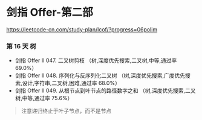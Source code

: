 # 剑指 Offer-第二部
https://leetcode-cn.com/study-plan/lcof/?progress=06polim

### 第 16 天 树
* 剑指 Offer II 047. 二叉树剪枝 （树,深度优先搜索,二叉树,中等,通过率 69.0%）
* 剑指 Offer II 048. 序列化与反序列化二叉树 （树,深度优先搜索,广度优先搜索,设计,字符串,二叉树,困难,通过率 68.0%）
* 剑指 Offer II 049. 从根节点到叶节点的路径数字之和 （树,深度优先搜索,二叉树,中等,通过率 75.6%）
> 注意递归终止于叶子节点，而不是节点
